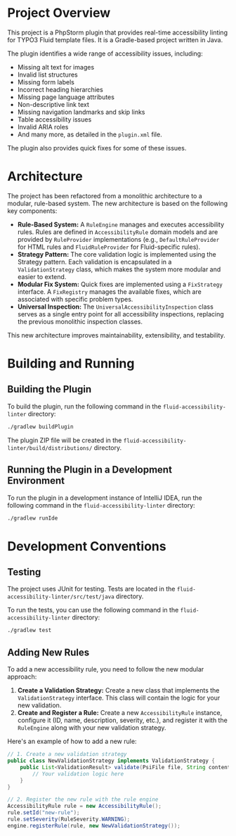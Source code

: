 # Project Overview

This project is a PhpStorm plugin that provides real-time accessibility linting for TYPO3 Fluid template files. It is a Gradle-based project written in Java.

The plugin identifies a wide range of accessibility issues, including:

*   Missing alt text for images
*   Invalid list structures
*   Missing form labels
*   Incorrect heading hierarchies
*   Missing page language attributes
*   Non-descriptive link text
*   Missing navigation landmarks and skip links
*   Table accessibility issues
*   Invalid ARIA roles
*   And many more, as detailed in the `plugin.xml` file.

The plugin also provides quick fixes for some of these issues.

# Architecture

The project has been refactored from a monolithic architecture to a modular, rule-based system. The new architecture is based on the following key components:

*   **Rule-Based System:** A `RuleEngine` manages and executes accessibility rules. Rules are defined in `AccessibilityRule` domain models and are provided by `RuleProvider` implementations (e.g., `DefaultRuleProvider` for HTML rules and `FluidRuleProvider` for Fluid-specific rules).
*   **Strategy Pattern:** The core validation logic is implemented using the Strategy pattern. Each validation is encapsulated in a `ValidationStrategy` class, which makes the system more modular and easier to extend.
*   **Modular Fix System:** Quick fixes are implemented using a `FixStrategy` interface. A `FixRegistry` manages the available fixes, which are associated with specific problem types.
*   **Universal Inspection:** The `UniversalAccessibilityInspection` class serves as a single entry point for all accessibility inspections, replacing the previous monolithic inspection classes.

This new architecture improves maintainability, extensibility, and testability.

# Building and Running

## Building the Plugin

To build the plugin, run the following command in the `fluid-accessibility-linter` directory:

```bash
./gradlew buildPlugin
```

The plugin ZIP file will be created in the `fluid-accessibility-linter/build/distributions/` directory.

## Running the Plugin in a Development Environment

To run the plugin in a development instance of IntelliJ IDEA, run the following command in the `fluid-accessibility-linter` directory:

```bash
./gradlew runIde
```

# Development Conventions

## Testing

The project uses JUnit for testing. Tests are located in the `fluid-accessibility-linter/src/test/java` directory.

To run the tests, you can use the following command in the `fluid-accessibility-linter` directory:

```bash
./gradlew test
```

## Adding New Rules

To add a new accessibility rule, you need to follow the new modular approach:

1.  **Create a Validation Strategy:** Create a new class that implements the `ValidationStrategy` interface. This class will contain the logic for your new validation.
2.  **Create and Register a Rule:** Create a new `AccessibilityRule` instance, configure it (ID, name, description, severity, etc.), and register it with the `RuleEngine` along with your new validation strategy.

Here's an example of how to add a new rule:

```java
// 1. Create a new validation strategy
public class NewValidationStrategy implements ValidationStrategy {
    public List<ValidationResult> validate(PsiFile file, String content) {
        // Your validation logic here
    }
}

// 2. Register the new rule with the rule engine
AccessibilityRule rule = new AccessibilityRule();
rule.setId("new-rule");
rule.setSeverity(RuleSeverity.WARNING);
engine.registerRule(rule, new NewValidationStrategy());
```